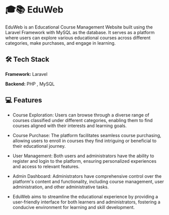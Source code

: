 
# 🎓📚 EduWeb 

EduWeb is an Educational Course Management Website built using the Laravel Framework with MySQL as the database. It serves as a platform where users can explore various educational courses across different categories, make purchases, and engage in learning.




## 🛠 Tech Stack

**Framework:** Laravel

**Backend:**  PHP , MySQL


## 💻 Features

- Course Exploration: Users can browse through a diverse range of courses classified under different categories, enabling them to find courses aligned with their interests and learning goals.

- Course Purchase: The platform facilitates seamless course purchasing, allowing users to enroll in courses they find intriguing or beneficial to their educational journey.

- User Management: Both users and administrators have the ability to register and login to the platform, ensuring personalized experiences and access to relevant features.

- Admin Dashboard: Administrators have comprehensive control over the platform's content and functionality, including course management, user administration, and other administrative tasks.

- EduWeb aims to streamline the educational experience by providing a user-friendly interface for both learners and administrators, fostering a conducive environment for learning and skill development.


